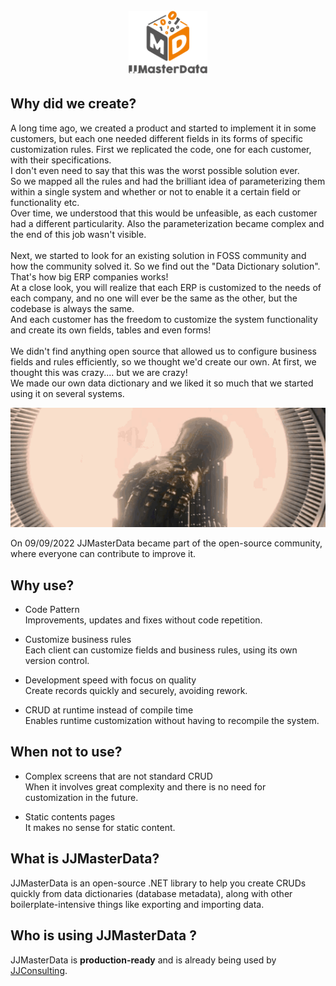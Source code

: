 <h1 align="center">
  <br>
<img width=25% src="../media/JJMasterDataLogoVertical.png"/>
</h1>

## Why did we create?
A long time ago, we created a product and started to implement it in some customers, but each one needed  different fields in its forms of specific customization rules.
First we replicated the code, one for each customer, with their specifications. <br>
I don't even need to say that this was the worst possible solution ever.<br>
So we mapped all the rules and had the brilliant idea of ​​parameterizing them within a single system and whether or not to enable it a certain field or functionality etc.<br>
Over time, we understood that this would be unfeasible, as each customer had a different particularity. Also the parameterization became complex and the end of this job wasn't visible.<br>
<br>
Next, we started to look for an existing solution in FOSS community and how the community solved it. So we find out the "Data Dictionary solution". <br>
That's how big ERP companies works!<br>
At a close look, you will realize that each ERP is customized to the needs of each company, and no one will ever be the same as the other, but the codebase is always the same.<br>
And each customer has the freedom to customize the system functionality and create its own fields, tables and even forms!<br>
<br>
We didn't find anything open source that allowed us to configure business fields and rules efficiently, so we thought we'd create our own. At first, we thought this was crazy.... but we are crazy! <br>
We made our own data dictionary and we liked it so much that we started using it on several systems.<br>

<p align="center">
<img alt="Do It Myself" src="../media/ThanosDoIt.gif"/>
</p>

On 09/09/2022 JJMasterData became part of the open-source community, where everyone can contribute to improve it.

## Why use? 
- Code Pattern<br>
  Improvements, updates and fixes without code repetition.

- Customize business rules<br>
  Each client can customize fields and business rules, using its own version control.

- Development speed with focus on quality<br>
  Create records quickly and securely, avoiding rework.

- CRUD at runtime instead of compile time<br>
  Enables runtime customization without having to recompile the system.


## When not to use?
- Complex screens that are not standard CRUD<br>
  When it involves great complexity and there is no need for customization in the future.

- Static contents pages<br>
  It makes no sense for static content.

## What is JJMasterData?
JJMasterData is an open-source .NET library to help you create CRUDs quickly from data dictionaries (database metadata), along with other boilerplate-intensive things like exporting and importing data.

## Who is using JJMasterData ?
JJMasterData is **production-ready** and is already being used by [JJConsulting](https://jjconsulting.tech).
